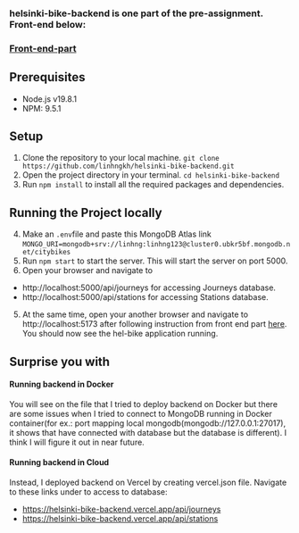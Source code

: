 ### helsinki-bike-backend is one part of the pre-assignment. Front-end below: 
### [Front-end-part](https://github.com/linhngkh/helsinki-bike-frontend)

## Prerequisites
* Node.js v19.8.1
* NPM: 9.5.1
## Setup
1. Clone the repository to your local machine. ``git clone https://github.com/linhngkh/helsinki-bike-backend.git``
2. Open the project directory in your terminal.
``cd helsinki-bike-backend``
3. Run ``npm install`` to install all the required packages and dependencies.
## Running the Project locally
4. Make an ``.env``file and paste this MongoDB Atlas link ``MONGO_URI=mongodb+srv://linhng:linhng123@cluster0.ubkr5bf.mongodb.net/citybikes``
2. Run ``npm start`` to start the server. This will start the server on port 5000.
3. Open your browser and navigate to 
* http://localhost:5000/api/journeys for accessing Journeys database. 
* http://localhost:5000/api/stations for accessing Stations database.
5. At the same time, open your another browser and navigate to http://localhost:5173 after following instruction from front end part [here](https://github.com/linhngkh/helsinki-bike-frontend). You should now see the hel-bike application running.
## Surprise you with
#### Running backend in Docker 
You will see on the file that I tried to deploy backend on Docker but there are some issues when I tried to connect to MongoDB running in Docker container(for ex.: port mapping local mongodb(mongodb://127.0.0.1:27017), it shows that  have connected with database but the database is different). I think I will figure it out in near future. 
#### Running backend in Cloud
Instead, I deployed backend on Vercel by creating vercel.json file. 
Navigate to these links under to access to database: 
 * https://helsinki-bike-backend.vercel.app/api/journeys
 * https://helsinki-bike-backend.vercel.app/api/stations
